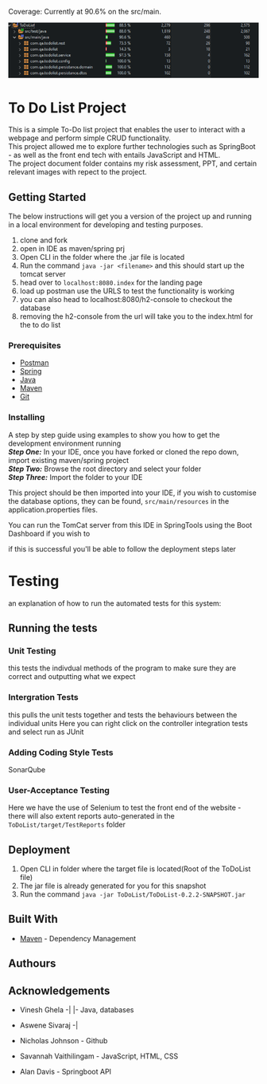 Coverage: Currently at 90.6% on the src/main.

![](ProjectResources/CurrentTesting.png)


# To Do List Project

This is a simple To-Do list project that enables the user to interact with a webpage and perform simple CRUD functionality.  
This project allowed me to explore further technologies such as SpringBoot - as well as the front end tech with entails JavaScript and HTML.  
The project document folder contains my risk assessment, PPT, and certain relevant images  with repect to the project.  


## Getting Started

The below instructions will get you a version of the project up and running in a local environment for developing and testing purposes.  
1. clone and fork  
2. open in IDE as maven/spring prj  
3. Open CLI in the folder where the .jar file is located
4. Run the command `java -jar <filename>` and this should start up the tomcat server 
5. head over to `localhost:8080.index` for the landing page   
6. load up postman use the URLS to test the functionality is working  
7. you can also head to localhost:8080/h2-console to checkout the database
8. removing the h2-console from the url will take you to the index.html for the to do list




### Prerequisites


* [Postman](https://www.postman.com/downloads/)  
* [Spring](https://spring.io/tools)   
* [Java](https://www.java.com/en/download/)  
* [Maven](https://maven.apache.org/index.html)   
* [Git](https://git-scm.com/downloads)  


### Installing

A step by step guide using examples to show you how to get the development environment running  
**_Step One:_** In your IDE, once you have forked or cloned the repo down, import existing maven/spring project  
**_Step Two:_** Browse the root directory and select your folder  
**_Step Three:_** Import the folder to your IDE  


This project should be then imported into your IDE, if you wish to customise the database options, they can be found, `src/main/resources` in the application.properties files. 

You can run the TomCat server from this IDE in SpringTools using the Boot Dashboard if you wish to  


if this is successful you'll be able to follow the deployment steps later

# Testing
an explanation of how to run the automated tests for this system: 

## Running the tests

### Unit Testing
this tests the indivdual methods of the program to make sure they are correct and outputting what we expect 

### Intergration Tests
this pulls the unit tests together and tests the behaviours between the individual units 
Here you can right click on the controller integration tests and select run as JUnit

### Adding Coding Style Tests
SonarQube  

### User-Acceptance Testing  
Here we have the use of Selenium to test the front end of the website - there will also extent reports auto-generated in the `ToDoList/target/TestReports` folder


## Deployment

1. Open CLI in folder where the target file is located(Root of the ToDoList file)   
2. The jar file is already generated for you for this snapshot  
3. Run the command ```java -jar ToDoList/ToDoList-0.2.2-SNAPSHOT.jar```  





## Built With
* [Maven](https://maven.apache.org/) - Dependency Management


## Authours


## Acknowledgements  

* Vinesh Ghela     -|
                    |- Java, databases  
* Aswene Sivaraj   -|

* Nicholas Johnson - Github
* Savannah Vaithilingam - JavaScript, HTML, CSS
* Alan Davis - Springboot API



